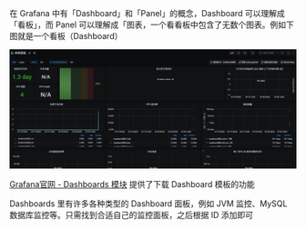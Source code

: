 在 Grafana 中有「Dashboard」和「Panel」的概念，Dashboard 可以理解成「看板」，而 Panel 可以理解成「图表，一个看看板中包含了无数个图表。例如下图就是一个看板（Dashboard）

![img](.assets/Dashboard/16027618541693.jpg)

[Grafana官网 - Dashboards 模块](https://grafana.com/grafana/dashboards) 提供了下载 Dashboard 模板的功能

Dashboards 里有许多各种类型的 Dashboard 面板，例如 JVM 监控、MySQL 数据库监控等。只需找到合适自己的监控面板，之后根据 ID 添加即可
